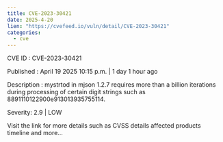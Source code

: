```yaml
---
title: CVE-2023-30421
date: 2025-4-20
lien: "https://cvefeed.io/vuln/detail/CVE-2023-30421"
categories:
  - cve
---
```


CVE ID : CVE-2023-30421

Published :  April 19
2025
10:15 p.m. | 1 day
1 hour ago

Description : mystrtod in mjson 1.2.7 requires more than a billion iterations during processing of certain digit strings such as 8891110122900e913013935755114.

Severity: 2.9 | LOW

Visit the link for more details
such as CVSS details
affected products
timeline
and more...
